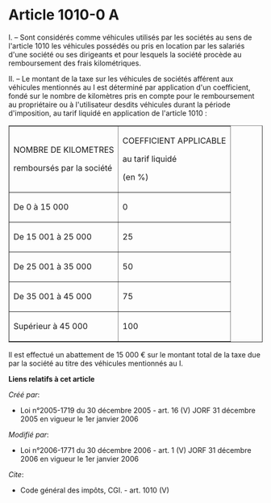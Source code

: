 # Article 1010-0 A

I. – Sont considérés comme véhicules utilisés par les sociétés au sens de l'article 1010 les véhicules possédés ou pris en
location par les salariés d'une société ou ses dirigeants et pour lesquels la société procède au remboursement des frais
kilométriques.

II. – Le montant de la taxe sur les véhicules de sociétés afférent aux véhicules mentionnés au I est déterminé par
application d'un coefficient, fondé sur le nombre de kilomètres pris en compte pour le remboursement au propriétaire ou à
l'utilisateur desdits véhicules durant la période d'imposition, au tarif liquidé en application de l'article 1010 :

<table cellspacing="0" border="1" align="center" cellpadding="0">
  <tbody>
    <tr>
      <td>

NOMBRE DE KILOMETRES

remboursés par la société

</td>
      <td>

COEFFICIENT APPLICABLE

au tarif liquidé

(en %)

</td>
    </tr>
    <tr>
      <td>

De 0 à 15 000

</td>
      <td>

0

</td>
    </tr>
    <tr>
      <td>

De 15 001 à 25 000

</td>
      <td>

25

</td>
    </tr>
    <tr>
      <td>

De 25 001 à 35 000

</td>
      <td>

50

</td>
    </tr>
    <tr>
      <td>

De 35 001 à 45 000

</td>
      <td>

75

</td>
    </tr>
    <tr>
      <td>

Supérieur à 45 000

</td>
      <td>

100

</td>
    </tr>
  </tbody>
</table>

Il est effectué un abattement de 15 000 € sur le montant total de la taxe due par la société au titre des véhicules
mentionnés au I.

**Liens relatifs à cet article**

_Créé par_:

  - Loi n°2005-1719 du 30 décembre 2005 - art. 16 (V) JORF 31 décembre 2005 en vigueur le 1er janvier 2006

_Modifié par_:

  - Loi n°2006-1771 du 30 décembre 2006 - art. 1 (V) JORF 31 décembre 2006 en vigueur le 1er janvier 2006

_Cite_:

  - Code général des impôts, CGI. - art. 1010 (V)
